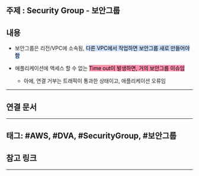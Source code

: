 

## 주제 :  Security Group - 보안그룹



## 내용 


- 보안그룹은 리전/VPC에 소속됨, <mark style="background: #ADCCFFA6;">다른 VPC에서 작업하면 보안그룹 새로 만들어야 함</mark>

- 애플리케이션에 액세스 할 수 없는 <mark style="background: #FF5582A6;">Time out이 발생하면, 거의 보안그룹 이슈임</mark>
	- 아에, 연결 거부는 트래픽이 통과한 상태이고, 애플리케이션 오류임





----


## 연결 문서







---

## 태그: #AWS, #DVA, #SecurityGroup, #보안그룹







## 참고 링크




---
